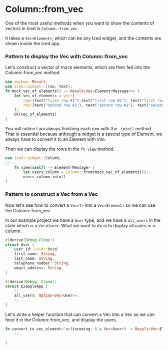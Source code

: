 # Column::from_vec

One of the most useful methods when you want to show the contents
of vectors in Iced is `Column::from_vec`.

It takes a `Vec<Element>`, which can be any Iced widget, and the
contents are shown inside the Iced app.

### Pattern to display the Vec<Element> with Column::from_vec

Let's construct a vector of mock elements, which are then fed into
the Column::from_vec method.

```rust
use anyhow::Result;
use iced::widget::{row, text};
fn mock_vec_of_elements() -> Result<Vec<Element<Message>>> {
    let vec_of_elements = vec![
        row![text("first row #1"),text("first row #2"), text("first row #3")].into(),
        row![text("second row #2"), text("second row #2"), text("second row #3")].into(),
    ];
    Ok(vec_of_elements)
}
```

You will notice I am always finishing each row with the `.into()` method. That is essential
because although a widget is a special type of Element, we always have to convert it to an
Element with into.

Then we can display the rows in the `fn view` method.

```rust
use iced::widget::Column;
// ..
    fn view(&self) -> Element<Message> {
        let users_column = Column::from(mock_vec_of_elements());
        users_column.into()
}
```

### Pattern to construct a Vec<Element> from a Vec<T>

Now let's see how to convert a `Vec<T>` into a `Vec<Element>` so we can use the
Column::from_vec.

In our example project we have a `User` type, and we have a `all_users` in the state
which is a `Vec<User>`. What we want to do is to display all users in a column.

```rust
#[derive(Debug,Clone)]
struct User {
    user_id: uuid::Uuid,
    first_name: String,
    last_name: String,
    telephone_number: String,
    email_address: String,
}

#[derive(Debug, Clone)]
struct ExampleApp {
    // ..
    all_users: Option<Vec<User>>,
    // ..
}
```

Let's write a helper function that can convert a Vec<User> into a Vec<Element> so we can
feed it in the Column::from_vec, and display the users.

```rust
fn convert_to_vec_element<'a>(incoming: &'a Vec<User>) -> Result<Vec<Element<&'a,Message>>> {
    //

}
```
